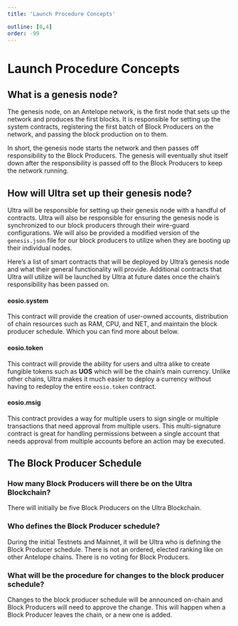 ```yaml
---
title: 'Launch Procedure Concepts'

outline: [0,4]
order: -99
---
```


# Launch Procedure Concepts

## What is a genesis node?

The genesis node, on an Antelope network, is the first node that sets up the network and produces the first blocks. It is responsible for setting up the system contracts, registering the first batch of Block Producers on the network, and passing the block production on to them.

In short, the genesis node starts the network and then passes off responsibility to the Block Producers. The genesis will eventually shut itself down after the responsibility is passed off to the Block Producers to keep the network running.

## How will Ultra set up their genesis node?

Ultra will be responsible for setting up their genesis node with a handful of contracts. Ultra will also be responsible for ensuring the genesis node is synchronized to our block producers through their wire-guard configurations. We will also be provided a modified version of the `genesis.json` file for our block producers to utilize when they are booting up their individual nodes.  
  
Here’s a list of smart contracts that will be deployed by Ultra’s genesis node and what their general functionality will provide. Additional contracts that Ultra will utilize will be launched by Ultra at future dates once the chain’s responsibility has been passed on.

#### eosio.system

This contract will provide the creation of user-owned accounts, distribution of chain resources such as RAM, CPU, and NET, and maintain the block producer schedule. Which you can find more about below.

#### eosio.token

This contract will provide the ability for users and ultra alike to create fungible tokens such as **UOS** which will be the chain’s main currency. Unlike other chains, Ultra makes it much easier to deploy a currency without having to redeploy the entire `eosio.token` contract.

#### eosio.msig

This contract provides a way for multiple users to sign single or multiple transactions that need approval from multiple users. This multi-signature contract is great for handling permissions between a single account that needs approval from multiple accounts before an action may be executed.

## The Block Producer Schedule

### How many Block Producers will there be on the Ultra Blockchain?

There will initially be five Block Producers on the Ultra Blockchain.

### Who defines the Block Producer schedule?

During the initial Testnets and Mainnet, it will be Ultra who is defining the Block Producer schedule. There is not an ordered, elected ranking like on other Antelope chains. There is no voting for Block Producers.

### What will be the procedure for changes to the block producer schedule?

Changes to the block producer schedule will be announced on-chain and Block Producers will need to approve the change. This will happen when a Block Producer leaves the chain, or a new one is added.